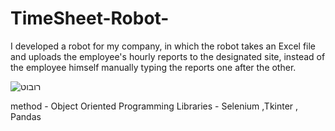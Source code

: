 # TimeSheet-Robot-

I developed a robot for my company, in which the robot takes an Excel file and uploads the employee's hourly reports
to the designated site, instead of the employee himself manually typing the reports one after the other.

![רובוט](https://user-images.githubusercontent.com/50213140/127783487-7ca37f3b-b2c1-4e5e-b9fd-f086cac568ba.PNG)

method - Object Oriented Programming
Libraries - Selenium ,Tkinter , Pandas

